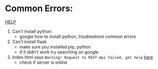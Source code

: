 # Common Errors:

[HELP](http://giybf.com/)

1. Can't install python:
   - google how to install python, troubleshoot common errors
2. Can't install flask
   - make sure you installed pip, python
   - if it didn't work try searching on google
3. Index.html says `Warning! Request to REST-Api failed, get help` [here](https://github.com/xNaCly/semikurs-code/blob/master/docs/errors/README.md)
   - check if server is online
